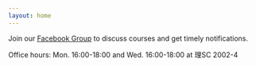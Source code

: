 ```yaml
---
layout: home
---
```


Join our [Facebook Group](https://www.facebook.com/groups/524803326780496) to discuss courses and get timely notifications.

Office hours: Mon. 16:00-18:00 and Wed. 16:00-18:00 at 理SC 2002-4

